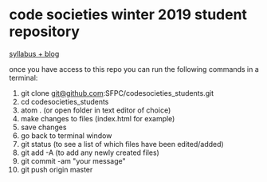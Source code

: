 # code societies winter 2019 student repository

[syllabus + blog](https://github.com/SFPC/codesocieties-winter-19)


once you have access to this repo you can run the following commands in a terminal:
1. git clone git@github.com:SFPC/codesocieties_students.git
2. cd codesocieties_students
3. atom . (or open folder in text editor of choice)
4. make changes to files (index.html for example)
5. save changes
6. go back to terminal window
7. git status (to see a list of which files have been edited/added)
8. git add -A (to add any newly created files)
9. git commit -am "your message"
10. git push origin master
